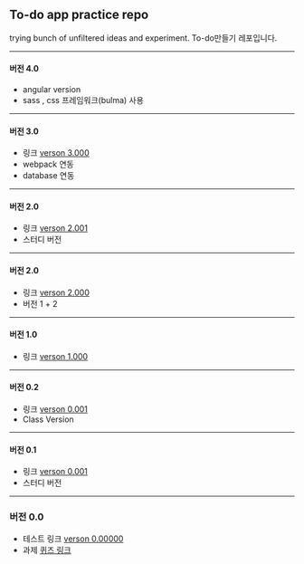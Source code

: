 
## To-do app practice repo

trying bunch of unfiltered ideas and experiment.
To-do만들기 레포입니다.


---

#### 버전 4.0
- angular version
- sass , css 프레임워크(bulma) 사용


---

#### 버전 3.0
- 링크 [verson 3.000](https://yogicat.github.io/todos/v03/)
- webpack 연동
- database 연동



---

#### 버전 2.0
- 링크 [verson 2.001](https://yogicat.github.io/todos/v01-0/)
- 스터디 버전

---

#### 버전 2.0
- 링크 [verson 2.000](https://yogicat.github.io/todos/v01/)
- 버전 1 + 2

---

#### 버전 1.0
- 링크 [verson 1.000](https://yogicat.github.io/todos/v00-1/)

---

#### 버전 0.2
- 링크 [verson 0.001](https://yogicat.github.io/todos/v00-0/)
- Class Version

---

#### 버전 0.1
- 링크 [verson 0.001](https://yogicat.github.io/todos/v00/)
- 스터디 버전

---

### 버전 0.0
- 테스트 링크 [verson 0.00000](https://yogicat.github.io/todos/v00-0/)
- 과제 [퀴즈 링크](./v00-0/todo-quiz.js)

